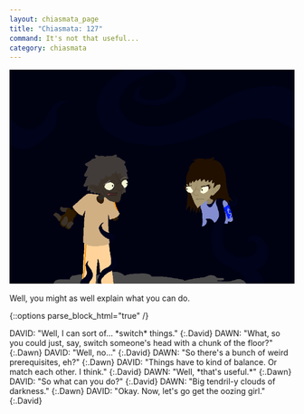 ```yaml
---
layout: chiasmata_page
title: "Chiasmata: 127"
command: It's not that useful...
category: chiasmata
---
```


![127](/chiasmata/images/narrative/126.png)

Well, you might as well explain what you can do.

{::options parse_block_html="true" /}
<div class="dialogue">
DAVID: "Well, I can sort of... *switch* things." 
{:.David}
DAWN: "What, so you could just, say, switch someone's head with a chunk of the floor?" 
{:.Dawn}
DAVID: "Well, no..." 
{:.David}
DAWN: "So there's a bunch of weird prerequisites, eh?" 
{:.Dawn}
DAVID: "Things have to kind of balance. Or match each other. I think." 
{:.David}
DAWN: "Well, *that's useful.*" 
{:.Dawn}
DAVID: "So what can you do?" 
{:.David}
DAWN: "Big tendril-y clouds of darkness." 
{:.Dawn}
DAVID: "Okay. Now, let's go get the oozing girl." 
{:.David}
</div>
